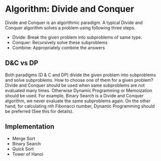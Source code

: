 # Algorithm: Divide and Conquer

Divide and Conquer is an algorithmic paradigm. A typical Divide and Conquer algorithm solves a problem using following three steps.
- Divide: Break the given problem into subproblems of same type.
- Conquer: Recursively solve these subproblems
- Combine: Appropriately combine the answers


## D&C vs DP
Both paradigms (D & C and DP) divide the given problem into subproblems and solve subproblems. How to choose one of them for a given problem? Divide and Conquer should be used when same subproblems are not evaluated many times. Otherwise Dynamic Programming or Memoization should be used. For example, Binary Search is a Divide and Conquer algorithm, we never evaluate the same subproblems again. On the other hand, for calculating nth Fibonacci number, Dynamic Programming should be preferred (See this for details).

## Implementation
- Merge Sort
- Binary Search
- Quick Sort
- Tower of Hanoi
